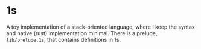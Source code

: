 # 1s 

A toy implementation of a stack-oriented language, where I keep the syntax and
native (rust) implementation minimal. There is a prelude, `lib/prelude.1s`,
that contains definitions in 1s.
